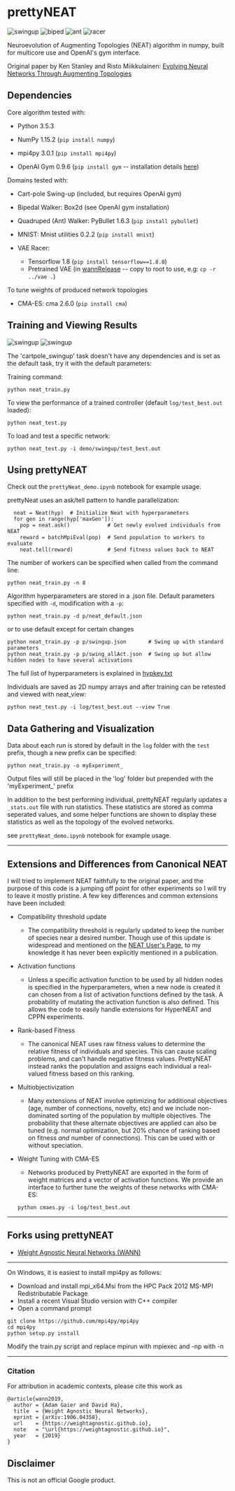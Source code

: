 # prettyNEAT
![swingup](demo/img/swing.gif) ![biped](demo/img/biped.gif)
![ant](demo/img/ant.gif) ![racer](demo/img/race.gif)


Neuroevolution of Augmenting Topologies (NEAT) algorithm in numpy, built for multicore use and OpenAI's gym interface.

Original paper by Ken Stanley and Risto Miikkulainen: [Evolving Neural Networks Through Augmenting Topologies](http://citeseerx.ist.psu.edu/viewdoc/download?doi=10.1.1.28.5457&rep=rep1&type=pdf)

## Dependencies

Core algorithm tested with:

- Python 3.5.3

- NumPy 1.15.2 (`pip install numpy`)

- mpi4py 3.0.1 (`pip install mpi4py`)

- OpenAI Gym 0.9.6 (`pip install gym` -- installation details [here](https://github.com/openai/gym))


Domains tested with:

- Cart-pole Swing-up (included, but requires OpenAI gym)

- Bipedal Walker: Box2d (see OpenAI gym installation)

- Quadruped (Ant) Walker: PyBullet 1.6.3 (`pip install pybullet`)

- MNIST: Mnist utilities 0.2.2 (`pip install mnist`)

- VAE Racer: 
    - Tensorflow 1.8 (`pip install tensorflow==1.8.0`)
    - Pretrained VAE (in [wannRelease](../) -- copy to root to use, e.g: `cp -r ../vae .`)


To tune weights of produced network topologies

- CMA-ES: cma 2.6.0 (`pip install cma`)



## Training and Viewing Results

![swingup](demo/img/swing.gif) ![swingup](demo/img/swing.gif)


The 'cartpole_swingup' task doesn't have any dependencies and is set as the default task, try it with the default parameters:

Training command:
```
python neat_train.py
```

To view the performance of a trained controller (default `log/test_best.out` loaded):

```
python neat_test.py
```

To load and test a specific network:
```
python neat_test.py -i demo/swingup/test_best.out
```


## Using prettyNEAT

Check out the `prettyNeat_demo.ipynb` notebook for example usage.

prettyNeat uses an ask/tell pattern to handle parallelization:

```
  neat = Neat(hyp)  # Initialize Neat with hyperparameters
  for gen in range(hyp['maxGen']):        
    pop = neat.ask()            # Get newly evolved individuals from NEAT  
    reward = batchMpiEval(pop)  # Send population to workers to evaluate
    neat.tell(reward)           # Send fitness values back to NEAT    
```

The number of workers can be specified when called from the command line:

```
python neat_train.py -n 8
```


Algorithm hyperparameters are stored in a .json file. Default parameters specified with `-d`, modification with a `-p`:

```
python neat_train.py -d p/neat_default.json
```

or to use default except for certain changes

```
python neat_train.py -p p/swingup.json       # Swing up with standard parameters
python neat_train.py -p p/swing_allAct.json  # Swing up but allow hidden nodes to have several activations
```
The full list of hyperparameters is explained in [hypkey.txt](p/hypkey.txt)

Individuals are saved as 2D numpy arrays and after training can be retested and viewed with neat_view:

```
python neat_test.py -i log/test_best.out --view True
```


## Data Gathering and Visualization

Data about each run is stored by default in the `log` folder with the `test` prefix, though a new prefix can be specified:

```
python neat_train.py -o myExperiment_
```
Output files will still be placed in the 'log' folder but prepended with the 'myExperiment_' prefix

In addition to the best performing individual, prettyNEAT regularly updates a `_stats.out` file with run statistics. These statistics are stored as comma seperated values, and some helper functions are shown to display these statistics as well as the topology of the evolved networks.

see `prettyNeat_demo.ipynb` notebook for example usage.

---
## Extensions and Differences from Canonical NEAT

I will tried to implement NEAT faithfully to the original paper, and the purpose of this code is a jumping off point for other experiments so I will try to leave it mostly pristine. A few key differences and common extensions have been included:

- Compatibility threshold update
    - The compatibility threshold is regularly updated to keep the number of species near a desired number. Though use of this update is widespread and mentioned on the [NEAT User's Page](https://www.cs.ucf.edu/~kstanley/neat.html), to my knowledge it has never been explicitly mentioned in a publication.

- Activation functions
    - Unless a specific activation function to be used by all hidden nodes is specified in the hyperparameters, when a new node is created it can chosen from a list of activation functions defined by the task. A probability of mutating the activation function is also defined. This allows the code to easily handle extensions for HyperNEAT and CPPN experiments.
    
- Rank-based Fitness
    - The canonical NEAT uses raw fitness values to determine the relative fitness of individuals and species. This can cause scaling problems, and can't handle negative fitness values. PrettyNEAT instead ranks the population and assigns each individual a real-valued fitness based on this ranking.

- Multiobjectivization
    - Many extensions of NEAT involve optimizing for additional objectives (age, number of connections, novelty, etc) and we include non-dominated sorting of the population by multiple objectives. The probability that these alternate objectives are applied can also be tuned (e.g. normal optimization, but 20% chance of ranking based on fitness _and_ number of connections). This can be used with or without speciation.
    
- Weight Tuning with CMA-ES
    - Networks produced by PrettyNEAT are exported in the form of weight matrices and a vector of activation functions. We provide an interface to further tune the weights of these networks with CMA-ES: 
    
    ```
    python cmaes.py -i log/test_best.out
    ```

--- 
## Forks using prettyNEAT
- [Weight Agnostic Neural Networks (WANN)](../prettyNEAT_WANN)

<!---
- Additional extensions are kept as separate forks and can seen here:
    - [PicBreeder](link)
    - [HyperNEAT](link)
    - [CPPN-MapElites](link)
    - [AutoGrad for NEAT](link)
    - [Surrogate-Assisted NEAT](link)
--->
-----------

On Windows, it is easiest to install mpi4py as follows:

- Download and install mpi_x64.Msi from the HPC Pack 2012 MS-MPI Redistributable Package
- Install a recent Visual Studio version with C++ compiler
- Open a command prompt
```
git clone https://github.com/mpi4py/mpi4py
cd mpi4py
python setup.py install
```
Modify the train.py script and replace mpirun with mpiexec and -np with -n


---

### Citation
For attribution in academic contexts, please cite this work as

```
@article{wann2019,
  author = {Adam Gaier and David Ha},  
  title  = {Weight Agnostic Neural Networks},  
  eprint = {arXiv:1906.04358},  
  url    = {https://weightagnostic.github.io},  
  note   = "\url{https://weightagnostic.github.io}",  
  year   = {2019}  
}
```

## Disclaimer

This is not an official Google product.
